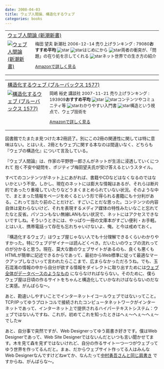 ```yaml
---
date: 2008-04-03
title: ウェブ人間論、構造化するウェブ
categories: books
---
```


<table border="0" cellpadding="5">
<tbody>
<tr>
<td colspan="2"><a href="http://www.amazon.co.jp/exec/obidos/ASIN/4106101939/warikiru-22/ref=nosim/" target="_blank">ウェブ人間論 (新潮新書)</a></td>
</tr>
<tr>
<td valign="top"><a href="http://www.amazon.co.jp/exec/obidos/ASIN/4106101939/warikiru-22/ref=nosim/" target="_blank"><img src="http://ecx.images-amazon.com/images/I/41xfVZIgT3L._SL160_.jpg" border="0" alt="ウェブ人間論 (新潮新書)" /></a></td>
<td valign="top"><span style="font-size: 85%;">梅田 望夫
新潮社  2006-12-14
売り上げランキング : 79080<strong>おすすめ平均 </strong><img src="http://g-images.amazon.com/images/G/01/detail/stars-4-0.gif" alt="star" />
<img src="http://g-images.amazon.com/images/G/01/detail/stars-2-0.gif" alt="star" />はじめにから
<img src="http://g-images.amazon.com/images/G/01/detail/stars-4-0.gif" alt="star" />両者の衝突が、「問題」の在り処を示してくれる
<img src="http://g-images.amazon.com/images/G/01/detail/stars-3-0.gif" alt="star" />ネット世界での生き方の紹介

<a href="http://www.amazon.co.jp/exec/obidos/ASIN/4106101939/warikiru-22/ref=nosim/" target="_blank">Amazonで詳しく見る</a>

</span><span style="font-size: 85%;"> <a href="http://www.goodpic.com/mt/aws/index.html"></a></span></td>
</tr>
</tbody>
</table>
<table border="0" cellpadding="5">
<tbody>
<tr>
<td colspan="2"><a href="http://www.amazon.co.jp/exec/obidos/ASIN/4062575779/warikiru-22/ref=nosim/" target="_blank">構造化するウェブ (ブルーバックス 1577)</a></td>
</tr>
<tr>
<td valign="top"><a href="http://www.amazon.co.jp/exec/obidos/ASIN/4062575779/warikiru-22/ref=nosim/" target="_blank"><img src="http://ecx.images-amazon.com/images/I/51njTxzm7sL._SL160_.jpg" border="0" alt="構造化するウェブ (ブルーバックス 1577)" /></a></td>
<td valign="top"><span style="font-size: 85%;">岡嶋 裕史
講談社  2007-11-21
売り上げランキング : 193909<strong>おすすめ平均 </strong><img src="http://g-images.amazon.com/images/G/01/detail/stars-4-0.gif" alt="star" />
<img src="http://g-images.amazon.com/images/G/01/detail/stars-5-0.gif" alt="star" />コンテンツやコミュニティ等
<img src="http://g-images.amazon.com/images/G/01/detail/stars-4-0.gif" alt="star" />わかりやすい入門書
<img src="http://g-images.amazon.com/images/G/01/detail/stars-3-0.gif" alt="star" />構造という視点で、ウェブ技術を

<a href="http://www.amazon.co.jp/exec/obidos/ASIN/4062575779/warikiru-22/ref=nosim/" target="_blank">Amazonで詳しく見る</a>

</span><span style="font-size: 85%;"> </span></td>
</tr>
</tbody>
</table>
図書館でたまたま見つけた本2冊読了。別にこの2冊の関連性に関しては特に意味はない。とはいえ、2冊ともウェブに関する本なのは間違いなく、どちらも『ウェブの構造化』について言及している。
<p id="jrn6">『ウェブ人間論』は、作家の平野啓一郎さんがネットが生活に浸透していくにつれて 抱く不安や疑問を、ポジティブ梅田望夫氏が受け答えるというスタイル。</p>
<p id="jrn6">すべてのコンテンツがネット上にあがれば、書籍やCDなどはなくなるのではないかという不安。しかし、現在のネットには膨大な情報はあるが、それらは断片的であったり重複していたりなどうまくまとめられていない状況。そのような中で、まとまった情報をページをめくるという形で得られる書籍にも十分利がある。これって当たり前のことだけど、すごいことだな思った。コンテンツの内容自体は変わらないけど、それを表現するメディア媒体の特性みたいなこと忘れてたなと反省。パソコンもない無線LANもない状況で、ネットにはアクセスできないですしね。そういうときには、やっぱり一冊の文庫本がすごい便利・お手軽。とはいえ、携帯電話って存在も忘れちゃいけないよ、俺。と今は戒めておく。</p>
<p id="jrn6">『構造化するウェブ』はウェブ屋じゃない人でも十分理解できるくらいわかりやすかった。特にウェブデザイナーは読んどくべき。だいたいのウェブの流れってのが分かると思う。現在、莫大な数のウェブサイトがあるのも、良くも悪くもHTMLが簡単に記述できるからであって、最初からWeb標準に従って最適なマークアップしなさいって言われたらここまで、広まらなかっただろうね。でも、玉石混淆の情報の中から自分が欲する情報をダイレクトに取り出すためには<a id="tnzq" title="ウェブ全体がデータベースのようなもの" href="http://www.mitsue.co.jp/column/backnum/20071207.html">ウェブ全体がデータベースのようなもの</a> にならなければならない。そのために、僕らウェブ屋は日頃の作るサイトをちゃんと構造化していかなれけばならないのだなと実感。がんばらな〜。</p>
<p id="jrn6">あと、勘違いしやすいことでインターネットイコールウェブではないってこと。TCP/IPってゆうプロトコルで接続されたコンピュータネットワークがインターネットであって、インターネット上で提供されるハイパーテキストシステム：ウェブではないんですね、これが。初めてこれを知ったときはへぇ〜へぇ〜へぇ〜でしたw</p>
<p id="jrn6">あと、自分事で突然ですが、Web Designerってゆう肩書き好きです。僕はWeb Designerであって、Web Site Designerではないんだといつも言い聞かせてます。木を見て森を見ずではないけれど、自分の作るサイト一つ一つがウェブってゆう世界を作ってるんだと。まぁ、だからウェブサイト作ってる人はみんなWeb Designerなんですけどねwてか、なんたって<a id="mvnz" title="中村勇吾さんと同じ肩書き" href="http://www.nhk.or.jp/professional/backnumber/080401/index.html">中村勇吾さんと同じ肩書き</a> ですからね、がんばらな〜。</p>
